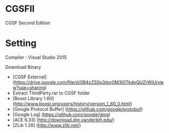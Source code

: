 # CGSFII
CGSF Second Edition
# Setting
Compiler : Visual Studio 2015

Download Binary
* [CGSF External] (https://drive.google.com/file/d/0B4zZS0o3dor0M3I0TkdoQUZrWlU/view?usp=sharing)
* Extract ThirdParty.rar to CGSF folder
* [Boost Library 1.60] (http://www.boost.org/users/history/version_1_60_0.html)
* [Google Protocol Buffer] (https://github.com/google/protobuf)
* [Google Log] (https://github.com/google/glog)
* [ACE 6.33] (http://download.dre.vanderbilt.edu/)
* [ZLib 1.28] (http://www.zlib.net/)